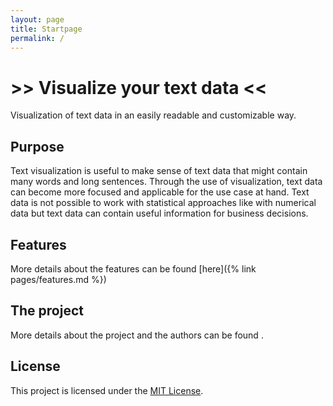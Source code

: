 ```yaml
---
layout: page
title: Startpage
permalink: /
---
```


# >> Visualize your text data  <<

Visualization of text data in an easily readable and customizable way.

## Purpose

Text visualization is useful to make sense of text data that might contain many words and long sentences. Through the use of visualization, text data can become more focused and applicable for the use case at hand. Text data is not possible to work with statistical approaches like with numerical data but text data can contain useful information for business decisions.


## Features

More details about the features can be found [here]({% link pages/features.md %})


## The project

More details about the project and the authors can be found .


## License

This project is licensed under the [MIT License](https://en.wikipedia.org/wiki/MIT_License).

